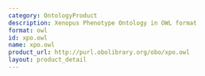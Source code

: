 ```yaml
---
category: OntologyProduct
description: Xenopus Phenotype Ontology in OWL format
format: owl
id: xpo.owl
name: xpo.owl
product_url: http://purl.obolibrary.org/obo/xpo.owl
layout: product_detail
---
```

